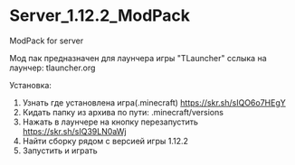 # Server_1.12.2_ModPack
ModPack for server

Мод пак предназначен для лаунчера игры "TLauncher" 
сслыка на лаунчер: tlauncher.org

Установка:
1. Узнать где установлена игра(.minecraft)
https://skr.sh/sIQO6o7HEgY
2. Кидать папку из архива по пути: .minecraft/versions
3. Нажать в лаунчере на кнопку перезапустить
https://skr.sh/sIQ39LN0aWj
4. Найти сборку рядом с версией игры 1.12.2
5. Запустить и играть


